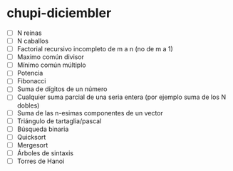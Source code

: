# chupi-diciembler

- [ ] N reinas
- [ ] N caballos
- [ ] Factorial recursivo incompleto de m a n (no de m a 1)
- [ ] Maximo común divisor
- [ ] Mínimo común múltiplo
- [ ] Potencia
- [ ] Fibonacci
- [ ] Suma de dígitos de un número
- [ ] Cualquier suma parcial de una seria entera (por ejemplo suma de los N dobles)
- [ ] Suma de las n-esimas componentes de un vector
- [ ] Triángulo de tartaglia/pascal
- [ ] Búsqueda binaria
- [ ] Quicksort
- [ ] Mergesort
- [ ] Árboles de sintaxis
- [ ] Torres de Hanoi
